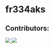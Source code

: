 # fr334aks

## Contributors: 
<a href="https://github.com/0xRar">
  <img src="https://avatars.githubusercontent.com/u/33517160?s=60&v=4">
</a>


<a href="https://github.com/k0imet">
  <img src="https://avatars.githubusercontent.com/u/60982828?s=60&v=4">
</a>
